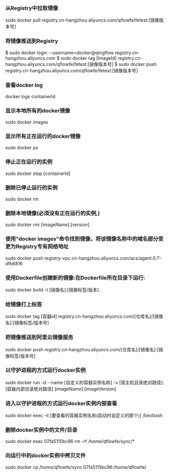 ### 从Registry中拉取镜像
sudo docker pull registry.cn-hangzhou.aliyuncs.com/qflowfe/fetest:[镜像版本号]

### 将镜像推送到Registry
$ sudo docker login --username=docker@qingflow registry.cn-hangzhou.aliyuncs.com
$ sudo docker tag [ImageId] registry.cn-hangzhou.aliyuncs.com/qflowfe/fetest:[镜像版本号]
$ sudo docker push registry.cn-hangzhou.aliyuncs.com/qflowfe/fetest:[镜像版本号]

### 查看docker log
docker logs containerId

### 显示本地所有的docker镜像
sudo docker images

### 显示所有正在运行的docker镜像
sudo docker ps

### 停止正在运行的实例
sudo docker stop [containerId]

### 删除已停止运行的实例
sudo docker rm 

### 删除本地镜像(必须没有正在运行的实例,)
sudo docker rmi [imageName]:[version] 

### 使用"docker images"命令找到镜像，将该镜像名称中的域名部分变更为Registry专有网络地址
sudo docker push registry-vpc.cn-hangzhou.aliyuncs.com/acs/agent:0.7-dfb6816

### 使用Dockerfile创建新的镜像:在Dockerfile所在目录下运行:
sudo docker build -t [镜像名]:[镜像标签/版本] .

### 给镜像打上标签
sudo docker tag [容器id] registry.cn-hangzhou.aliyuncs.com/[仓库名]/[镜像名]:[镜像标签/版本号]
### 把镜像推送到阿里云镜像服务
sudo docker push registry.cn-hangzhou.aliyuncs.com/[仓库名]/[镜像名]:[镜像标签/版本号]

### 以守护进程的方式运行docker实例

sudo docker run -d --name [自定义的容器实例名称] -v [宿主机目录绝对路径]:[容器内部目录绝对路径] [imageName]:[imageVersion]

### 进入以守护进程的方式运行docker实例内部查看

sudo docker exec -it [要查看的容器实例名称(启动时自定义的那个)] /bin/bash

### 删除docker实例中的文件/目录
sudo docker exec 07fa5115bc96 rm -rf /home/qflowfe/sync/*

### 向运行中的docker实例中拷贝文件
sudo docker cp /home/qflowfe/sync 07fa5115bc96:/home/qflowfe/

